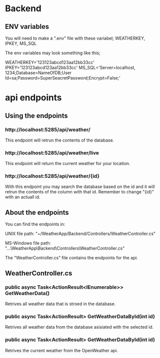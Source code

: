 # Backend

## ENV variables

You will need to make a ".env" file with these variabel; WEATHERKEY, IPKEY, MS_SQL

The env variables may look something like this;

WEATHERKEY='123123abcd123aa12bb33cc'
IPKEY='123123abcd123aa12bb33cc'
MS_SQL='Server=localhost, 1234;Database=NameOfDB;User Id=sa;Password=SuperSeacretPassword;Encrypt=False;'


# api endpoints


## Using the endpoints


### http://localhost:5285/api/weather/

This endpoint will retrun the contents of the database.

### http://localhost:5285/api/weather/live

This endpoint will return the current weather for your location.

### http://localhost:5285/api/weather/{id}

With this endpoint you may search the database based on the id and it will retrun the contents of the column with that id.
Remember to change "{id}" with an actuall id.


## About the endpoints

You can find the endpoints in:

UNIX file path: "~/WeatherApp/Backend/Controllers/WeatherController.cs"

MS-Windows file path: "...\WeatherApp\Backend\Controllers\WeatherController.cs"

The "WeatherController.cs" file contains the endpoints for the api.


## WeatherController.cs


### public async Task<ActionResult<IEnumerable<WeatherData>>> GetWeatherData()

Retrives all weather data that is stroed in the database.


### public async Task<ActionResult<WeatherData>> GetWeatherDataById(int id)

Retrives all weather data from the database asisiated with the selected id.


### public async Task<ActionResult<WeatherData>> GetWeatherDataById(int id)

Retrives the current weather from the OpenWeather api.

